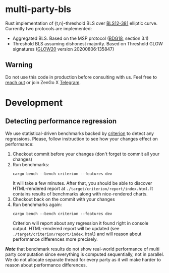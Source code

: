 # multi-party-bls

Rust implementation of {t,n}-threshold BLS over [BLS12-381](https://hackmd.io/@benjaminion/bls12-381) elliptic curve.
Currently two protocols are implemented: 
- Aggregated BLS. Based on the MSP protocol ([BDG18](https://eprint.iacr.org/2018/483.pdf), section 3.1) 
- Threshold BLS assuming dishonest majority. Based on Threshold GLOW signatures ([GLOW20](https://eprint.iacr.org/2020/096.pdf) version 20200806:135847)



## Warning
Do not use this code in production before consulting with us. Feel free to [reach out](mailto:github@zengo.com) or join ZenGo X [Telegram](https://t.me/zengo_x).

# Development

## Detecting performance regression
We use statistical-driven benchmarks backed by [criterion][criterion-crate] to detect any regressions.
Please, follow instruction to see how your changes effect on performance:
1. Checkout commit before your changes (don't forget to commit all your changes)
2. Run benchmarks:
   ```shell
   cargo bench --bench criterion --features dev
   ```
   It will take a few minutes.
   After that, you should be able to discover HTML-rendered report at `./target/criterion/report/index.html`.
   It contains results of benchmarks along with nice-rendered charts.
3. Checkout back on the commit with your changes
4. Run benchmarks again:
   ```shell
   cargo bench --bench criterion --features dev
   ```
   Criterion will report about any regression it found right in console output. HTML-rendered report
   will be updated (see `./target/criterion/report/index.html`) and will reason about performance
   differences more precisely.

[criterion-crate]: https://crates.io/crates/criterion

**_Note_** that benchmark results do not show real-world performance of multi party computation since
everything is computed sequentially, not in parallel. We do not allocate separate thread for every party
as it will make harder to reason about performance differences.
